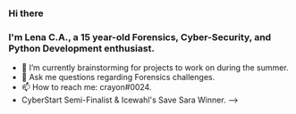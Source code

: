 ### Hi there
### I'm Lena C.A., a 15 year-old Forensics, Cyber-Security, and Python Development enthusiast.

- 🔭 I’m currently brainstorming for projects to work on during the summer.
- 💬 Ask me questions regarding Forensics challenges.
- 📫 How to reach me: crayon#0024.
- CyberStart Semi-Finalist & Icewahl's Save Sara Winner.
-->

